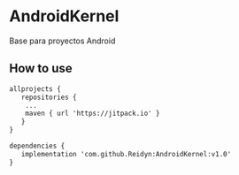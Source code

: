 # AndroidKernel
Base para proyectos Android
## How to use

```xml
allprojects {
   repositories {
	...
	maven { url 'https://jitpack.io' }
   }
}

dependencies {
   implementation 'com.github.Reidyn:AndroidKernel:v1.0'
}
```
